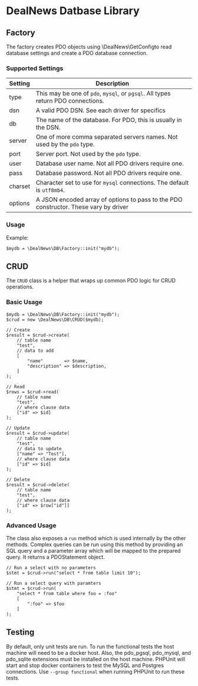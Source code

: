 # DealNews Datbase Library

## Factory

The factory creates PDO objects using \DealNews\GetConfigto
read database settings and create a PDO database connection.

### Supported Settings

| Setting | Description                                                                          |
|---------|--------------------------------------------------------------------------------------|
| type    | This may be one of `pdo`, `mysql`, or `pgsql`. All types return PDO connections.     |
| dsn     | A valid PDO DSN. See each driver for specifics                                       |
| db      | The name of the database. For PDO, this is usually in the DSN.                       |
| server  | One of more comma separated servers names. Not used by the `pdo` type.               |
| port    | Server port. Not used by the `pdo` type.                                             |
| user    | Database user name. Not all PDO drivers require one.                                 |
| pass    | Database password. Not all PDO drivers require one.                                  |
| charset | Character set to use for `mysql` connections. The default is `utf8mb4`.              |
| options | A JSON encoded array of options to pass to the PDO constructor. These vary by driver |

### Usage

Example:

```
$mydb = \DealNews\DB\Factory::init("mydb");
```

## CRUD

The `CRUD` class is a helper that wraps up common PDO logic for CRUD operations.

### Basic Usage

```
$mydb = \DealNews\DB\Factory::init("mydb");
$crud = new \DealNews\DB\CRUD($mydb);

// Create
$result = $crud->create(
    // table name
    "test",
    // data to add
    [
        "name"        => $name,
        "description" => $description,
    ]
);

// Read
$rows = $crud->read(
    // table name
    "test",
    // where clause data
    ["id" => $id]
);

// Update
$result = $crud->update(
    // table name
    "test",
    // data to update
    ["name" => "Test"],
    // where clause data
    ["id" => $id]
);

// Delete
$result = $crud->delete(
    // table name
    "test",
    // where clause data
    ["id" => $row["id"]]
);
```

### Advanced Usage

The class also exposes a `run` method which is used internally by the other
methods. Complex queries can be run using this method by providing an SQL
query and a parameter array which will be mapped to the prepared query. It
returns a PDOStatement object.

```
// Run a select with no parameters
$stmt = $crud->run("select * from table limit 10");

// Run a select query with paramters
$stmt = $crud->run(
    "select * from table where foo = :foo"
    [
        ":foo" => $foo
    ]
);
```

## Testing

By default, only unit tests are run. To run the functional tests the host
machine will need to be a docker host. Also, the pdo_pgsql, pdo_mysql, and
pdo_sqlite extensions must be installed on the host machine. PHPUnit will
start and stop docker containers to test the MySQL and Postgres connections.
Use `--group functional` when running PHPUnit to run these tests.
